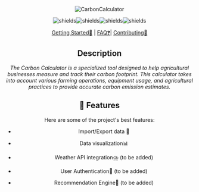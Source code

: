 <div align="center">

![CarbonCalculator](https://socialify.git.ci/Luis-Rosario-Alers/CarbonCalculator/image?description=1&font=Inter&logo=https%3A%2F%2Fi.pinimg.com%2Foriginals%2F4c%2F1b%2F31%2F4c1b319027c050c1fd247c860ef2e578.png&name=1&pattern=Plus&theme=Light)

<p align="center"><img src="https://img.shields.io/github/stars/Luis-Rosario-Alers/CarbonCalculator" alt="shields"><img src="https://img.shields.io/github/contributors/Luis-Rosario-Alers/CarbonCalculator" alt="shields"><img src="https://img.shields.io/github/issues/Luis-Rosario-Alers/CarbonCalculator" alt="shields"><img src="https://img.shields.io/github/license/Luis-Rosario-Alers/CarbonCalculator" alt="shields"></p>

[Getting Started👋](docs/GETTING_STARTED.md) | [FAQ❓](docs/FAQ.md)| [Contributing🤝](CONTRIBUTORS.md)

## **Description**

*The Carbon Calculator is a specialized tool designed to help agricultural businesses measure and track their carbon footprint. This calculator takes into account various farming operations, equipment usage, and agricultural practices to provide accurate carbon emission estimates.*

<h2>🧐 Features</h2>

Here are some of the project's best features:

* Import/Export data 📄

* Data visualization📊

* Weather API integration⛈️ (to be added)

* User Authentication👤 (to be added)

* Recommendation Engine🤖 (to be added)
